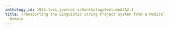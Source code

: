 ```yaml
---
anthology_id: 1985.tois_journal-ir0anthology0volumeA3A2.1
title: Transporting the Linguistic String Project System from a Medical to a Navy
  Domain
---
```

